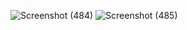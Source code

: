 ![Screenshot (484)](https://github.com/user-attachments/assets/06b2a700-2228-4c68-9672-fcc885dea5a6)
![Screenshot (485)](https://github.com/user-attachments/assets/d779014d-b742-416f-ad63-96cf378ab9cb)
